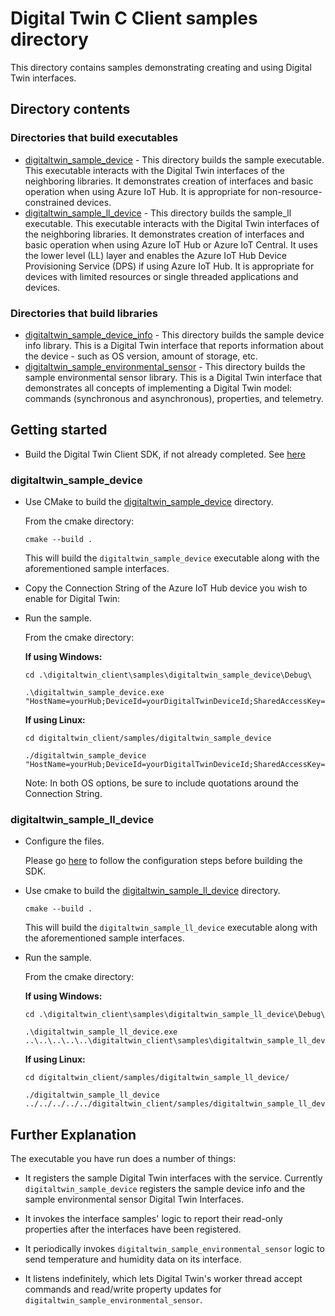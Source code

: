 # Digital Twin C Client samples directory

This directory contains samples demonstrating creating and using Digital Twin interfaces.  

## Directory contents

### Directories that build executables
* [digitaltwin\_sample\_device](./digitaltwin_sample_device) - This directory builds the sample executable.  This executable interacts with the Digital Twin interfaces of the neighboring libraries.  It demonstrates creation of interfaces and basic operation when using Azure IoT Hub. It is appropriate for non-resource-constrained devices.
* [digitaltwin\_sample\_ll_device](./digitaltwin_sample_ll_device) - This directory builds the sample_ll executable. This executable interacts with the Digital Twin interfaces of the neighboring libraries.  It demonstrates creation of interfaces and basic operation when using Azure IoT Hub or Azure IoT Central.  It uses the lower level (LL) layer and enables the Azure IoT Hub Device Provisioning Service (DPS) if using Azure IoT Hub.  It is appropriate for devices with limited resources or single threaded applications and devices.

### Directories that build libraries
* [digitaltwin\_sample\_device_info](./digitaltwin_sample_device_info) - This directory builds the sample device info library.  This is a Digital Twin interface that reports information about the device - such as OS version, amount of storage, etc.
* [digitaltwin\_sample\_environmental_sensor](./digitaltwin_sample_environmental_sensor) - This directory builds the sample environmental sensor library.  This is a Digital Twin interface  that demonstrates all concepts of implementing a Digital Twin model: commands (synchronous and asynchronous), properties, and telemetry.

## Getting started

* Build the Digital Twin Client SDK, if not already completed. See [here](../doc/building_sdk.md)

### digitaltwin\_sample\_device

* Use CMake to build the [digitaltwin\_sample\_device](digitaltwin_sample_device) directory.

  From the cmake directory:
  ```
  cmake --build .
  ```
  This will build the `digitaltwin_sample_device` executable along with the aforementioned sample interfaces.

* Copy the Connection String of the Azure IoT Hub device you wish to enable for Digital Twin:

* Run the sample.

  From the cmake directory:
  
  **If using Windows:** 

  ```
  cd .\digitaltwin_client\samples\digitaltwin_sample_device\Debug\
  
  .\digitaltwin_sample_device.exe "HostName=yourHub;DeviceId=yourDigitalTwinDeviceId;SharedAccessKey=secret"
  ```

  **If using Linux:**

  ```
  cd digitaltwin_client/samples/digitaltwin_sample_device

  ./digitaltwin_sample_device "HostName=yourHub;DeviceId=yourDigitalTwinDeviceId;SharedAccessKey=secret"
  ```

  Note: In both OS options, be sure to include quotations around the Connection String.



### digitaltwin\_sample\_ll_device

* Configure the files.

  Please go [here](./digitaltwin_sample_ll_device) to follow the configuration steps before building the SDK.

* Use cmake to build the [digitaltwin\_sample\_ll_device](digitaltwin_sample_ll_device) directory.

  ```
  cmake --build .
  ```
  This will build the `digitaltwin_sample_ll_device` executable along with the aforementioned sample interfaces.
  
* Run the sample.

  From the cmake directory:

  **If using Windows:** 
  ```
  cd .\digitaltwin_client\samples\digitaltwin_sample_ll_device\Debug\

  .\digitaltwin_sample_ll_device.exe ..\..\..\..\..\digitaltwin_client\samples\digitaltwin_sample_ll_device\sample_config\dpsSymmKey.json
  ```

  **If using Linux:**
  ```
  cd digitaltwin_client/samples/digitaltwin_sample_ll_device/
  
  ./digitaltwin_sample_ll_device ../../../../../digitaltwin_client/samples/digitaltwin_sample_ll_device/sample_config/dpsSymmKey.json
  ```


## Further Explanation

  The executable you have run does a number of things:

  * It registers the sample Digital Twin interfaces with the service.  Currently `digitaltwin_sample_device` registers the sample device info and the sample environmental sensor Digital Twin Interfaces.

  * It invokes the interface samples' logic to report their read-only properties after the interfaces have been registered.

  * It periodically invokes `digitaltwin_sample_environmental_sensor` logic to send temperature and humidity data on its interface.

  * It listens indefinitely, which lets Digital Twin's worker thread accept commands and read/write property updates for  `digitaltwin_sample_environmental_sensor`.
